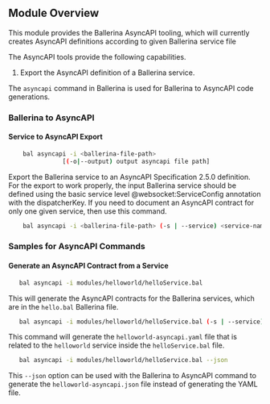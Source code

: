 ## Module Overview

This module provides the Ballerina AsyncAPI tooling, which will currently creates AsyncAPI definitions according to given Ballerina service file

The AsyncAPI tools provide the following capabilities. 

  1. Export the AsyncAPI definition of a Ballerina service.

The `asyncapi` command in Ballerina is used for Ballerina to AsyncAPI code generations.

### Ballerina to AsyncAPI
#### Service to AsyncAPI Export
```bash
    bal asyncapi -i <ballerina-file-path> 
               [(-o|--output) output asyncapi file path]
```
Export the Ballerina service to an  AsyncAPI Specification 2.5.0 definition. For the export to work properly, 
the input Ballerina service should be defined using the basic service level @websocket:ServiceConfig annotation with the dispatcherKey.
If you need to document an AsyncAPI contract for only one given service, then use this command.
```bash
    bal asyncapi -i <ballerina-file-path> (-s | --service) <service-name>
```

### Samples for AsyncAPI Commands

#### Generate an AsyncAPI Contract from a Service

 ```bash
    bal asyncapi -i modules/helloworld/helloService.bal
  ```
This will generate the AsyncAPI contracts for the Ballerina services, which are in the `hello.bal` Ballerina file.
 ```bash 
    bal asyncapi -i modules/helloworld/helloService.bal (-s | --service) helloworld
  ```
This command will generate the `helloworld-asyncapi.yaml` file that is related to the `helloworld` service inside the
 `helloService.bal` file.
 ```bash
    bal asyncapi -i modules/helloworld/helloService.bal --json
  ```
This `--json` option can be used with the Ballerina to AsyncAPI command to generate the `helloworld-asyncapi.json` file 
instead of generating the YAML file.
